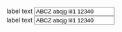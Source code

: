 <div class="au-body example-form-item">
  <label class="au-label" for="text-input">label text</label>
  <input class="au-text-input au-text-input--block au-text-input--valid" name="text-input" id="text-input" type="text" value="ABCZ abcjg liI1 12340">
</div>
<div class="au-body example-form-item">
  <label for="text-input">label text</label>
  <input class="au-text-input au-text-input--block au-text-input--invalid" name="text-input" id="text-input" type="text" aria-invalid="true" value="ABCZ abcjg liI1 12340">
</div>
